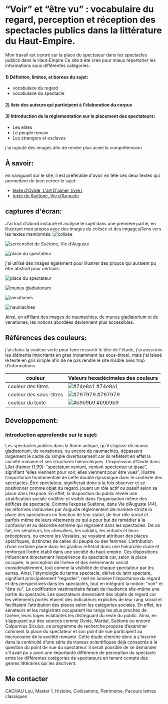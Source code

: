 
# “Voir” et “être vu” : vocabulaire du regard, perception et réception des spectacles publics dans la littérature du Haut-Empire.

Mon travail est centré sur la place du spectateur dans les spectacles publics dans le Haut-Empire
Ce site à été crée pour mieux répertorier les informations sous différentes catégories: 
#### 1) Définiton, limites, et bornes du sujet:
- vocabulaire du regard
- vocabulaire du spectacle
#### 2) liste des auteurs qui participent à l'élaboration du corpus
#### 3) Introduction de la réglementation sur le placement des spectateurs:
- Les élites
- Le peuple romain
- Les étrangers et esclaves

j'ai rajouté des images afin de rendre plus aisée la compréhension





## À savoir:

en naviguant sur le site, il est préférable d'avoir en tête ces deux textes qui permettent de bien cerner le sujet:

 - [texte d'Ovide, L'art D'aimer, livre I](http://agoraclass.fltr.ucl.ac.be/concordances/Ovide_artI/lecture/3.htm)
 - [texte de Suétone, Vie d'Auguste](http://agoraclass.fltr.ucl.ac.be/concordances/suet_viesII/lecture/default.htm)


## captures d'écran:

J'ai tout d'abord instauré et analysé le sujet dans une première partie, en illustrant mon propos avec des images du colisée et des imgages/liens vers les textes mentionnés:
![colisée](https://i.postimg.cc/zXHNb7DZ/dummy.png)

![screenshot de Suétone, Vie d'Auguste](https://i.ibb.co/7Xkbkdm/Capture-d-e-cran-2025-01-20-a-03-22-59.png)

![place du spectateur](https://i.ibb.co/d0W3RqFC/dummy.png)

j'ai utilisé des images également pour illustrer des propos qui auraient pu être abstrait pour certains:

![place du spectateur](https://i.ibb.co/mkWJzR8/dummy.png)

![munus gladiatorium](https://i.ibb.co/RkfzHPK2/dummy.png)

![venationes](https://i.ibb.co/7xnWFtV3/dummy.png)

![naumachies](https://i.ibb.co/SXdRkYZ7/dummy.png)

Ainsi, en affiliant des images de naumachies, de munus gladiatorium et de venationes, les notions abordées deviennent plus accessibles.
## Références des couleurs:

j'ai choisi la couleur verte pour faire ressortir le titre de l'étude, j'ai aussi mis les éléments importants en gras (notamment les sous-titres), mais j'ai laissé le texte en gris simple afin de ne pas rendre le site illisible avec trop d'informations.

| couleur             | Valeurs hexadécimales des couleurs                                                                |
| ----------------- | ------------------------------------------------------------------ |
| couleur des titres | ![#74e8a1](https://i.ibb.co/s97k8KLP/Capture-d-e-cran-2025-03-31-a-21-18-44.png) #74e8a1 |
| couleur des sous-titres| ![#797979](https://i.ibb.co/twLW4JPz/Capture-d-e-cran-2025-03-31-a-21-23-37.png) #797979 |
| couleur du texte | ![#b9b9b9](https://i.ibb.co/608HqTyw/Capture-d-e-cran-2025-03-31-a-21-24-07.png) #b9b9b9 |

## Développement:

### Introduction approfondie sur le sujet:
Les spectacles publics dans la Rome antique, qu’il s’agisse de munus gladiatorium, de venationes, ou encore de naumachies, dépassent largement le cadre du simple divertissement car ils reflètent en effet la société romaine et ses structures hiérarchiques.
L’expression d’Ovide dans L’Art d’aimer (1,99): “spectatum veniunt, veniunt spectentur ut ipsae”, signifiant “elles viennent pour voir, elles viennent pour être vues”,  illustre l’importance fondamentale de cette double dynamique dans le contexte des spectacles. Être spectateur, signifierait donc à la fois observer et se positionner comme objet du regard, jouant un rôle actif ou passif selon sa place dans l’espace. En effet, la disposition du public révèle une stratification sociale codifiée et visible dans l’organisation même des édifices de spectacle. Comme l’expose Suétone, dans Vie d’Auguste (44), les réformes instaurées par Auguste réglementent de manière stricte la place des spectateurs en fonction de leur statut, de leur rôle social et parfois même de leurs vêtements ce qui a pour but de remédier à la confusion et au désordre extrême qui régnaient dans les spectacles. De ce fait, les sénateurs, les chevaliers, les soldats, les enfants et leurs précepteurs, ou encore les Vestales, se voyaient attribuer des places spécifiques, distinctes de celles du peuple ou des femmes. L’attribution d’une certaine place dans les gradins reflétait donc une hiérarchie claire et renforçait l’ordre établi dans une société du haut-empire. Ces dispositions influencent directement l’expérience du spectacle car, selon la place occupée, la perception de l’arène et des événements variait considérablement, tout comme la visibilité de chaque spectateur par les autres. Ainsi, l'étymologie du terme spectacle, dérivé du latin spectare, signifiant principalement "regarder", met en lumière l'importance du regard et des perspectives dans les spectacles, tout en intégrant la notion: "voir" et "être vu". La codification vestimentaire faisait de l’audience elle-même une partie du spectacle. Les spectateurs devenaient des objets de regard car les vêtements portés étaient des indicateurs explicites de leur rang social et facilitaient l’attribution des places selon les catégories sociales. En effet, les sénateurs et les magistrats occupaient les rangs les plus proches de l’arène, leurs toges éclatantes les distinguant du reste du public. 
Ainsi, en s’appuyant sur des sources comme Ovide, Martial, Suétone ou encore Calpurnius Siculus, ce programme de recherche propose d’examiner comment la place du spectateur et son point de vue participent au microcosme de la société romaine. Cette étude cherche donc à s’inscrire dans la continuité d’une série de travaux scientifiques déjà consacrés à la question du point de vue du spectateur. Il serait possible de se demander s’il avait pu y avoir une importante différence de perception du spectacle entre les différentes catégories de spectateurs en tenant compte des genres littéraires qui les décrivent. 


## Me contacter
CACHAU Lou, Master 1, Histoire, Civilisations, Patrimoine, Pacours lettres classiques
